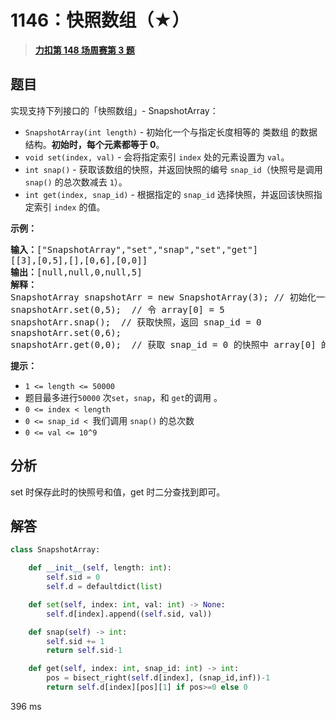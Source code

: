 # 1146：快照数组（★）


> <u>**[力扣第 148 场周赛第 3 题](https://leetcode.cn/problems/snapshot-array/)**</u>

## 题目

<p>实现支持下列接口的「快照数组」- SnapshotArray：</p>

<ul>
<li><code>SnapshotArray(int length)</code> - 初始化一个与指定长度相等的 类数组 的数据结构。<strong>初始时，每个元素都等于</strong><strong> 0</strong>。</li>
<li><code>void set(index, val)</code> - 会将指定索引 <code>index</code> 处的元素设置为 <code>val</code>。</li>
<li><code>int snap()</code> - 获取该数组的快照，并返回快照的编号 <code>snap_id</code>（快照号是调用 <code>snap()</code> 的总次数减去 <code>1</code>）。</li>
<li><code>int get(index, snap_id)</code> - 根据指定的 <code>snap_id</code> 选择快照，并返回该快照指定索引 <code>index</code> 的值。</li>
</ul>



<p><strong>示例：</strong></p>

<pre><strong>输入：</strong>[&quot;SnapshotArray&quot;,&quot;set&quot;,&quot;snap&quot;,&quot;set&quot;,&quot;get&quot;]
[[3],[0,5],[],[0,6],[0,0]]
<strong>输出：</strong>[null,null,0,null,5]
<strong>解释：
</strong>SnapshotArray snapshotArr = new SnapshotArray(3); // 初始化一个长度为 3 的快照数组
snapshotArr.set(0,5);  // 令 array[0] = 5
snapshotArr.snap();  // 获取快照，返回 snap_id = 0
snapshotArr.set(0,6);
snapshotArr.get(0,0);  // 获取 snap_id = 0 的快照中 array[0] 的值，返回 5</pre>



<p><strong>提示：</strong></p>

<ul>
<li><code>1 &lt;= length &lt;= 50000</code></li>
<li>题目最多进行<code>50000</code> 次<code>set</code>，<code>snap</code>，和 <code>get</code>的调用 。</li>
<li><code>0 &lt;= index &lt; length</code></li>
<li><code>0 &lt;= snap_id &lt; </code>我们调用 <code>snap()</code> 的总次数</li>
<li><code>0 &lt;= val &lt;= 10^9</code></li>
</ul>


## 分析

set 时保存此时的快照号和值，get 时二分查找到即可。

## 解答


```python
class SnapshotArray:

    def __init__(self, length: int):
        self.sid = 0
        self.d = defaultdict(list)

    def set(self, index: int, val: int) -> None:
        self.d[index].append((self.sid, val))

    def snap(self) -> int:
        self.sid += 1
        return self.sid-1

    def get(self, index: int, snap_id: int) -> int:
        pos = bisect_right(self.d[index], (snap_id,inf))-1
        return self.d[index][pos][1] if pos>=0 else 0
```

396 ms
